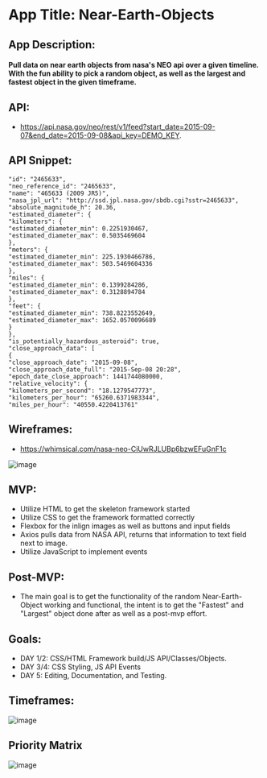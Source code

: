 # App Title: Near-Earth-Objects


## App Description: 
#### Pull data on near earth objects from nasa's NEO api over a given timeline. With the fun ability to pick a random object, as well as the largest and fastest object in the given timeframe.


## API: 
- https://api.nasa.gov/neo/rest/v1/feed?start_date=2015-09-07&end_date=2015-09-08&api_key=DEMO_KEY.


## API Snippet:

```
"id": "2465633",
"neo_reference_id": "2465633",
"name": "465633 (2009 JR5)",
"nasa_jpl_url": "http://ssd.jpl.nasa.gov/sbdb.cgi?sstr=2465633",
"absolute_magnitude_h": 20.36,
"estimated_diameter": {
"kilometers": {
"estimated_diameter_min": 0.2251930467,
"estimated_diameter_max": 0.5035469604
},
"meters": {
"estimated_diameter_min": 225.1930466786,
"estimated_diameter_max": 503.5469604336
},
"miles": {
"estimated_diameter_min": 0.1399284286,
"estimated_diameter_max": 0.3128894784
},
"feet": {
"estimated_diameter_min": 738.8223552649,
"estimated_diameter_max": 1652.0570096689
}
},
"is_potentially_hazardous_asteroid": true,
"close_approach_data": [
{
"close_approach_date": "2015-09-08",
"close_approach_date_full": "2015-Sep-08 20:28",
"epoch_date_close_approach": 1441744080000,
"relative_velocity": {
"kilometers_per_second": "18.1279547773",
"kilometers_per_hour": "65260.6371983344",
"miles_per_hour": "40550.4220413761"
```
               
               
## Wireframes: 
- https://whimsical.com/nasa-neo-CiUwRJLUBp6bzwEFuGnF1c


![image](https://user-images.githubusercontent.com/92862291/140770223-3c2364ef-3172-4003-97c8-048b6d1dc602.png)



## MVP: 
- Utilize HTML to get the skeleton framework started
- Utilize CSS to get the framework formatted correctly
- Flexbox for the inlign images as well as buttons and input fields
- Axios pulls data from NASA API, returns that information to text field next to image.
- Utilize JavaScript to implement events


## Post-MVP: 
- The main goal is to get the functionality of the random Near-Earth-Object working and functional, the intent is to get the "Fastest" and "Largest" object done after as well as a post-mvp effort.

## Goals: 

- DAY 1/2: CSS/HTML Framework build/JS API/Classes/Objects.
- DAY 3/4: CSS Styling, JS API Events
- DAY 5: Editing, Documentation, and Testing.



## Timeframes: 

![image](https://user-images.githubusercontent.com/92862291/140780310-8ef34864-e9bb-444a-9c78-1d8a08ce35fc.png)

## Priority Matrix

![image](https://user-images.githubusercontent.com/92862291/140779882-01d03da8-da9f-4871-84e3-2672f35a9d7f.png)




